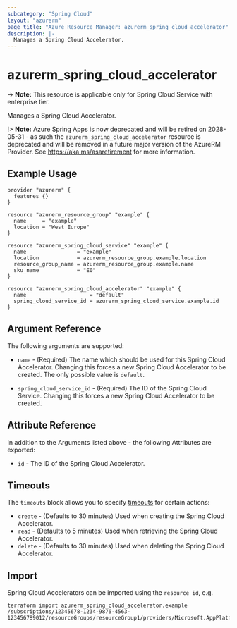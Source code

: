 ```yaml
---
subcategory: "Spring Cloud"
layout: "azurerm"
page_title: "Azure Resource Manager: azurerm_spring_cloud_accelerator"
description: |-
  Manages a Spring Cloud Accelerator.
---
```


# azurerm_spring_cloud_accelerator

-> **Note:** This resource is applicable only for Spring Cloud Service with enterprise tier.

Manages a Spring Cloud Accelerator.

!> **Note:** Azure Spring Apps is now deprecated and will be retired on 2028-05-31 - as such the `azurerm_spring_cloud_accelerator` resource is deprecated and will be removed in a future major version of the AzureRM Provider. See https://aka.ms/asaretirement for more information.

## Example Usage

```hcl
provider "azurerm" {
  features {}
}

resource "azurerm_resource_group" "example" {
  name     = "example"
  location = "West Europe"
}

resource "azurerm_spring_cloud_service" "example" {
  name                = "example"
  location            = azurerm_resource_group.example.location
  resource_group_name = azurerm_resource_group.example.name
  sku_name            = "E0"
}

resource "azurerm_spring_cloud_accelerator" "example" {
  name                    = "default"
  spring_cloud_service_id = azurerm_spring_cloud_service.example.id
}
```

## Argument Reference

The following arguments are supported:

* `name` - (Required) The name which should be used for this Spring Cloud Accelerator. Changing this forces a new Spring Cloud Accelerator to be created. The only possible value is `default`.

* `spring_cloud_service_id` - (Required) The ID of the Spring Cloud Service. Changing this forces a new Spring Cloud Accelerator to be created.

## Attribute Reference

In addition to the Arguments listed above - the following Attributes are exported:

* `id` - The ID of the Spring Cloud Accelerator.

## Timeouts

The `timeouts` block allows you to specify [timeouts](https://developer.hashicorp.com/terraform/language/resources/configure#define-operation-timeouts) for certain actions:

* `create` - (Defaults to 30 minutes) Used when creating the Spring Cloud Accelerator.
* `read` - (Defaults to 5 minutes) Used when retrieving the Spring Cloud Accelerator.
* `delete` - (Defaults to 30 minutes) Used when deleting the Spring Cloud Accelerator.

## Import

Spring Cloud Accelerators can be imported using the `resource id`, e.g.

```shell
terraform import azurerm_spring_cloud_accelerator.example /subscriptions/12345678-1234-9876-4563-123456789012/resourceGroups/resourceGroup1/providers/Microsoft.AppPlatform/spring/service1/applicationAccelerators/default
```
